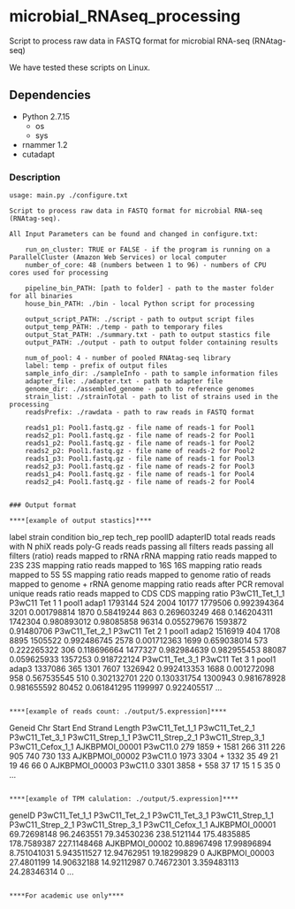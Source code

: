 # microbial_RNAseq_processing

Script to process raw data in FASTQ format for microbial RNA-seq (RNAtag-seq)

We have tested these scripts on Linux.

## Dependencies

* Python 2.7.15
	- os
	- sys
* rnammer 1.2
* cutadapt

### Description
```
usage: main.py ./configure.txt

Script to process raw data in FASTQ format for microbial RNA-seq (RNAtag-seq).

All Input Parameters can be found and changed in configure.txt:

	run_on_cluster:	TRUE or FALSE - if the program is running on a ParallelCluster (Amazon Web Services) or local computer 
	number_of_core:	48 (numbers between 1 to 96) - numbers of CPU cores used for processing

	pipeline_bin_PATH: [path to folder] - path to the master folder for all binaries
	house_bin_PATH: ./bin - local Python script for processing

	output_script_PATH: ./script - path to output script files
	output_temp_PATH: ./temp - path to temporary files
	output_Stat_PATH: ./summary.txt - path to output stastics file
	output_PATH: ./output - path to output folder containing results

	num_of_pool: 4 - number of pooled RNAtag-seq library
	label: temp - prefix of output files
	sample_info_dir: ./sampleInfo - path to sample information files
	adapter_file: ./adapter.txt - path to adapter file
	genome_dir: ./assembled_genome - path to reference genomes
	strain_list: ./strainTotal - path to list of strains used in the processing
	readsPrefix: ./rawdata - path to raw reads in FASTQ format

	reads1_p1: Pool1.fastq.gz - file name of reads-1 for Pool1
	reads2_p1: Pool1.fastq.gz - file name of reads-2 for Pool1
	reads1_p2: Pool1.fastq.gz - file name of reads-1 for Pool2
	reads2_p2: Pool1.fastq.gz - file name of reads-2 for Pool2
	reads1_p3: Pool1.fastq.gz - file name of reads-1 for Pool3
	reads2_p3: Pool1.fastq.gz - file name of reads-2 for Pool3
	reads1_p4: Pool1.fastq.gz - file name of reads-1 for Pool4
	reads2_p4: Pool1.fastq.gz - file name of reads-2 for Pool4


### Output format

****[example of output stastics]****
```
label	strain	condition	bio_rep	tech_rep	poolID	adapterID	total reads	reads with N	phiX reads	poly-G reads	reads passing all filters	reads passing all filters (ratio)	reads mapped to rRNA	rRNA mapping ratio	reads mapped to 23S	23S mapping ratio	reads mapped to 16S	16S mapping ratio	reads mapped to 5S	5S mapping ratio	reads mapped to genome	ratio of reads mapped to genome + rRNA	genome mapping ratio	reads after PCR removal	unique reads ratio	reads mapped to CDS	CDS mapping ratio
P3wC11_Tet_1_1	P3wC11	Tet	1	1	pool1	adap1	1793144	524	2004	10177	1779506	0.992394364	3201	0.001798814	1870	0.58419244	863	0.269603249	468	0.146204311	1742304	0.980893012	0.98085858	96314	0.055279676	1593872	0.91480706
P3wC11_Tet_2_1	P3wC11	Tet	2	1	pool1	adap2	1516919	404	1708	8895	1505522	0.992486745	2578	0.001712363	1699	0.659038014	573	0.222265322	306	0.118696664	1477327	0.982984639	0.982955453	88087	0.059625933	1357253	0.918722124
P3wC11_Tet_3_1	P3wC11	Tet	3	1	pool1	adap3	1337086	365	1301	7607	1326942	0.992413353	1688	0.001272098	958	0.567535545	510	0.302132701	220	0.130331754	1300943	0.981678928	0.981655592	80452	0.061841295	1199997	0.922405517
...
```

****[example of reads count: ./output/5.expression]****
```
Geneid	Chr	Start	End	Strand	Length	P3wC11_Tet_1_1	P3wC11_Tet_2_1	P3wC11_Tet_3_1	P3wC11_Strep_1_1	P3wC11_Strep_2_1	P3wC11_Strep_3_1	P3wC11_Cefox_1_1
AJKBPMOI_00001	P3wC11.0	279	1859	+	1581	266	311	226	905	740	730	133
AJKBPMOI_00002	P3wC11.0	1973	3304	+	1332	35	49	21	19	46	66	0
AJKBPMOI_00003	P3wC11.0	3301	3858	+	558	37	17	15	1	5	35	0
...
```

****[example of TPM calulation: ./output/5.expression]****
```
geneID	P3wC11_Tet_1_1	P3wC11_Tet_2_1	P3wC11_Tet_3_1	P3wC11_Strep_1_1	P3wC11_Strep_2_1	P3wC11_Strep_3_1	P3wC11_Cefox_1_1
AJKBPMOI_00001	69.72698148	96.2463551	79.34530236	238.5121144	175.4835885	178.7589387	227.1148468
AJKBPMOI_00002	10.88967498	17.99896894	8.751041031	5.943511527	12.94762951	19.18299829	0
AJKBPMOI_00003	27.4801199	14.90632188	14.92112987	0.74672301	3.359483113	24.28346314	0
...
```

****For academic use only****
